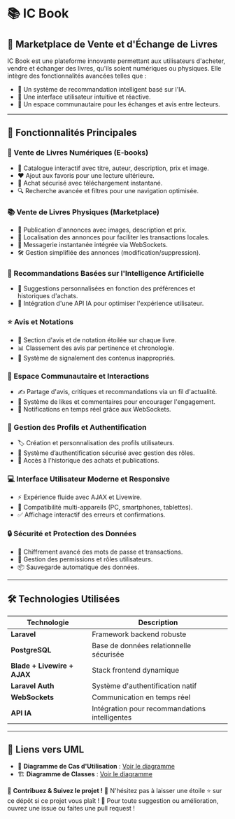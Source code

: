 # 📚 IC Book

## 🌟 Marketplace de Vente et d'Échange de Livres

IC Book est une plateforme innovante permettant aux utilisateurs d'acheter, vendre et échanger des livres, qu'ils soient numériques ou physiques. Elle intègre des fonctionnalités avancées telles que :
- 📖 Un système de recommandation intelligent basé sur l'IA.
- 🎨 Une interface utilisateur intuitive et réactive.
- 💬 Un espace communautaire pour les échanges et avis entre lecteurs.

---

## 🚀 Fonctionnalités Principales

### 📱 Vente de Livres Numériques (E-books)
- 📌 Catalogue interactif avec titre, auteur, description, prix et image.
- ❤️ Ajout aux favoris pour une lecture ultérieure.
- 🛒 Achat sécurisé avec téléchargement instantané.
- 🔍 Recherche avancée et filtres pour une navigation optimisée.

### 📚 Vente de Livres Physiques (Marketplace)
- 📢 Publication d'annonces avec images, description et prix.
- 📍 Localisation des annonces pour faciliter les transactions locales.
- 💬 Messagerie instantanée intégrée via WebSockets.
- 🛠 Gestion simplifiée des annonces (modification/suppression).

### 🤖 Recommandations Basées sur l'Intelligence Artificielle
- 🎯 Suggestions personnalisées en fonction des préférences et historiques d'achats.
- 🔗 Intégration d'une API IA pour optimiser l'expérience utilisateur.

### ⭐ Avis et Notations
- 📝 Section d'avis et de notation étoilée sur chaque livre.
- 📊 Classement des avis par pertinence et chronologie.
- 🚨 Système de signalement des contenus inappropriés.

### 🏡 Espace Communautaire et Interactions
- ✍️ Partage d'avis, critiques et recommandations via un fil d'actualité.
- 💖 Système de likes et commentaires pour encourager l'engagement.
- 🔔 Notifications en temps réel grâce aux WebSockets.

### 🔐 Gestion des Profils et Authentification
- 🏷 Création et personnalisation des profils utilisateurs.
- 🔑 Système d’authentification sécurisé avec gestion des rôles.
- 📂 Accès à l’historique des achats et publications.

### 💻 Interface Utilisateur Moderne et Responsive
- ⚡ Expérience fluide avec AJAX et Livewire.
- 📲 Compatibilité multi-appareils (PC, smartphones, tablettes).
- ✅ Affichage interactif des erreurs et confirmations.

### 🔒 Sécurité et Protection des Données
- 🔐 Chiffrement avancé des mots de passe et transactions.
- 🔏 Gestion des permissions et rôles utilisateurs.
- 📦 Sauvegarde automatique des données.

---

## 🛠 Technologies Utilisées

| Technologie  | Description |
|-------------|------------|
| **Laravel** | Framework backend robuste |
| **PostgreSQL** | Base de données relationnelle sécurisée |
| **Blade + Livewire + AJAX** | Stack frontend dynamique |
| **Laravel Auth** | Système d'authentification natif |
| **WebSockets** | Communication en temps réel |
| **API IA** | Intégration pour recommandations intelligentes |

---

## 📌 Liens vers UML
- 📝 **Diagramme de Cas d'Utilisation** : [Voir le diagramme](#)
- 🏗 **Diagramme de Classes** : [Voir le diagramme](#)

📢 **Contribuez & Suivez le projet !**
🌟 N'hésitez pas à laisser une étoile ⭐ sur ce dépôt si ce projet vous plaît !
📧 Pour toute suggestion ou amélioration, ouvrez une issue ou faites une pull request !
